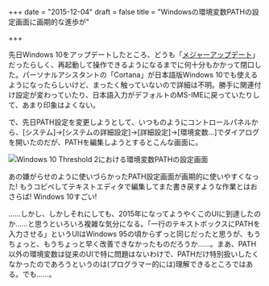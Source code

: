 +++
date = "2015-12-04"
draft = false
title = "Windowsの環境変数PATHの設定画面に画期的な進歩が"

+++

先日Windows 10をアップデートしたところ、どうも「[メジャーアップデート](https://blogs.windows.com/windowsexperience/2015/11/12/first-major-update-for-windows-10-available-today/)」だったらしく、再起動して操作できるようになるまでに何十分もかかって閉口した。パーソナルアシスタントの「Cortana」が日本語版Windows 10でも使えるようになったらしいけど、まったく触っていないので詳細は不明。勝手に関連付け設定が変わっていたり、日本語入力がデフォルトのMS-IMEに戻っていたりして、あまり印象はよくない。

で、先日PATH設定を変更しようとして、いつものようにコントロールパネルから、[システム]→[システムの詳細設定]→[詳細設定]→[環境変数...]でダイアログを開いたのだが、PATHを編集しようとするとこんな画面に。

![Windows 10 Threshold 2における環境変数PATHの設定画面](/post/20151204_windows10-path.png)

あの嫌がらせのように使いづらかったPATH設定画面が画期的に使いやすくなった! もうコピペしてテキストエディタで編集してまた書き戻すような作業とはおさらば! Windows 10すごい!

……しかし、しかしそれにしても、2015年になってようやくこのUIに到達したのか……と思うといろいろ複雑な気分になる。「一行のテキストボックスにPATHを入力させる」というUIはWindows 95の頃からずっと同じだったと思うが、もうちょっと、もうちょっと早く改善できなかったものだろうか……。まあ、PATH以外の環境変数は従来のUIで特に問題はないわけで、PATHだけ特別扱いしたくなかったのであろうというのは(プログラマー的には)理解できるところではある。でも……。
